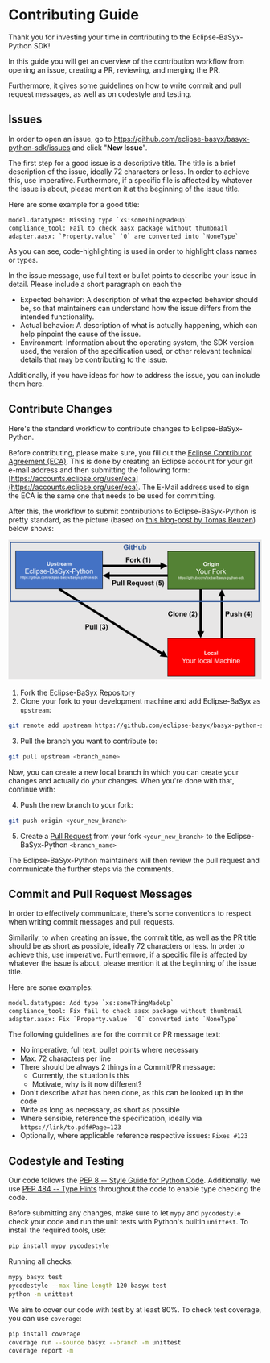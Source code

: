 # Contributing Guide

Thank you for investing your time in contributing to the Eclipse-BaSyx-Python SDK!

In this guide you will get an overview of the contribution workflow from opening an
issue, creating a PR, reviewing, and merging the PR.

Furthermore, it gives some guidelines on how to write commit and pull
request messages, as well as on codestyle and testing.

## Issues

In order to open an issue, go
to https://github.com/eclipse-basyx/basyx-python-sdk/issues and click "**New Issue**".

The first step for a good issue is a descriptive title. The title is a brief description
of the issue, ideally 72 characters or less. In order to achieve this, use imperative.
Furthermore, if a specific file is affected by whatever the issue is about, please
mention it at the beginning of the issue title.

Here are some example for a good title:

```
model.datatypes: Missing type `xs:someThingMadeUp`
compliance_tool: Fail to check aasx package without thumbnail
adapter.aasx: `Property.value` `0` are converted into `NoneType`
```

As you can see, code-highlighting is used in order to highlight class names or types.

In the issue message, use full text or bullet points to describe your issue in detail.
Please include a short paragraph on each the

- Expected behavior:  A description of what the expected behavior should be, so that
  maintainers can understand how the issue differs from the intended functionality.
- Actual behavior: A description of what is actually happening, which can help pinpoint
  the cause of the issue.
- Environment: Information about the operating system, the SDK version used, the version
  of the specification used, or other relevant technical details that may be
  contributing to the issue.

Additionally, if you have ideas for how to address the issue, you can include them here.

## Contribute Changes

Here's the standard workflow to contribute changes to Eclipse-BaSyx-Python.

Before contributing, please make sure, you fill out
the [Eclipse Contributor Agreement (ECA)](https://www.eclipse.org/legal/ECA.php). This
is done by creating an Eclipse account for your git e-mail address and then submitting
the following
form: [https://accounts.eclipse.org/user/eca](https://accounts.eclipse.org/user/eca).
The E-Mail address used to sign the ECA is the same one that needs to be used for
committing.

After this, the workflow to submit contributions to Eclipse-BaSyx-Python is pretty
standard, as the picture (based
on [this blog-post by Tomas Beuzen](https://www.tomasbeuzen.com/post/git-fork-branch-pull/))
below shows:

![CONTRIBUTING_Workflow](./etc/CONTRIBUTING_Workflow.png)

1. Fork the Eclipse-BaSyx Repository
2. Clone your fork to your development machine and add Eclipse-BaSyx as `upstream`:

```bash
git remote add upstream https://github.com/eclipse-basyx/basyx-python-sdk
```

3. Pull the branch you want to contribute to:

```bash
git pull upstream <branch_name>
```

Now, you can create a new local branch in which you can create your changes and actually
do your changes. When you're done with that, continue with:

4. Push the new branch to your fork:

```bash
git push origin <your_new_branch>
```

5. Create a [Pull Request](https://github.com/eclipse-basyx/basyx-python-sdk/pulls) from
   your fork `<your_new_branch>` to the Eclipse-BaSyx-Python `<branch_name>`

The Eclipse-BaSyx-Python maintainers will then review the pull request and communicate
the further steps via the comments.

## Commit and Pull Request Messages

In order to effectively communicate, there's some conventions to respect when writing
commit messages and pull requests.

Similarily, to when creating an issue, the commit title, as well as the PR title should
be as short as possible, ideally 72 characters or less. In order to achieve this, use
imperative. Furthermore, if a specific file is affected by whatever the issue is about,
please mention it at the beginning of the issue title.

Here are some examples:

```
model.datatypes: Add type `xs:someThingMadeUp`
compliance_tool: Fix fail to check aasx package without thumbnail
adapter.aasx: Fix `Property.value` `0` converted into `NoneType`
```

The following guidelines are for the commit or PR message text:

- No imperative, full text, bullet points where necessary
- Max. 72 characters per line
- There should be always 2 things in a Commit/PR message:
    - Currently, the situation is this
    - Motivate, why is it now different?
- Don't describe what has been done, as this can be looked up in the code
- Write as long as necessary, as short as possible
- Where sensible, reference the specification, ideally
  via `https://link/to.pdf#Page=123`
- Optionally, where applicable reference respective issues: `Fixes #123`

## Codestyle and Testing

Our code follows the [PEP 8 -- Style Guide for Python Code](https://www.python.org/dev/peps/pep-0008/).
Additionally, we use [PEP 484 -- Type Hints](https://www.python.org/dev/peps/pep-0484/) throughout the code to enable type checking the code.

Before submitting any changes, make sure to let `mypy` and `pycodestyle` check your code and run the unit tests with
Python's builtin `unittest`. To install the required tools, use:
```bash
pip install mypy pycodestyle
```

Running all checks:
```bash
mypy basyx test
pycodestyle --max-line-length 120 basyx test
python -m unittest
```

We aim to cover our code with test by at least 80%. To check test coverage, you can use `coverage`:

```bash
pip install coverage
coverage run --source basyx --branch -m unittest
coverage report -m
```
